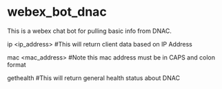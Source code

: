 # webex_bot_dnac
This is a webex chat bot for pulling basic info from DNAC.

ip <ip_address>       #This will return client data based on IP Address

mac <mac_address>     #Note this mac address must be in CAPS and colon format

gethealth             #This will return general health status about DNAC


